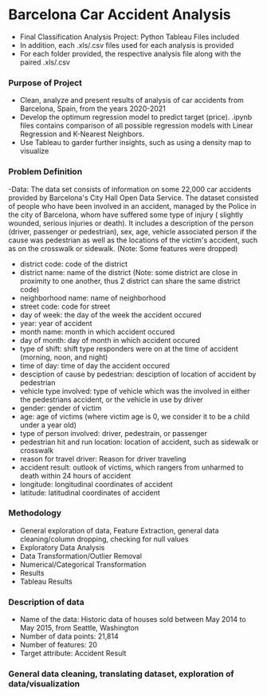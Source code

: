 # Barcelona Car Accident Analysis
- Final Classification Analysis Project: Python Tableau Files included
- In addition, each .xls/.csv files used for each analysis is provided
- For each folder provided, the respective analysis file along with the paired .xls/.csv

### Purpose of Project
- Clean, analyze and present results of analysis of car accidents from Barcelona, Spain, from the years 2020-2021
- Develop the optimum regression model to predict target (price). .ipynb files contains comparison of all possible regression models with Linear Regression and K-Nearest Neighbors.
- Use Tableau to garder further insights, such as using a density map to visualize 

### Problem Definition
-Data: The data set consists of information on some 22,000 car accidents provided by Barcelona's City Hall Open Data Service.  The dataset consisted of people who have been involved in an accident, managed by the Police in the city of Barcelona, whom have suffered some type of injury ( slightly wounded, serious injuries or death). It includes a description of the person (driver, passenger or pedestrian), sex, age, vehicle associated person if the cause was pedestrian as well as the locations of the victim's accident, such as on the crosswalk or sidewalk. (Note: Some features were dropped)

- district code: code of the district
- district name: name of the district (Note: some district are close in proximity to one another, thus 2 district can share the same district code)
- neighborhood name: name of neighborhood
- street code: code for street
- day of week: the day of the week the accident occured
- year: year of accident
- month name: month in which accident occured
- day of month: day of month in which accident occured
- type of shift: shift type responders were on at the time of accident (morning, noon, and night)
- time of day: time of day the accident occured
- desciption of cause by pedestrian: desciption of location of accident by pedestrian
- vehicle type involved: type of vehicle which was the involved in either the pedestrians accident, or the vehicle in use by driver
- gender: gender of victim
- age: age of victims (where victim age is 0, we consider it to be a child under a year old)
- type of person involved: driver, pedestrain, or passenger
- pedestrian hit and run location: location of accident, such as sidewalk or crosswalk
- reason for travel driver: Reason for driver traveling 
- accident result: outlook of victims, which rangers from unharmed to death within 24 hours of accident
- longitude: longitudinal coordinates of accident
- latitude: latitudinal coordinates of accident


### Methodology
- General exploration of data, Feature Extraction, general data cleaning/column dropping, checking for null values
- Exploratory Data Analysis
- Data Transformation/Outlier Removal
- Numerical/Categorical Transformation
- Results
- Tableau Results

### Description of data
- Name of the data: Historic data of houses sold between May 2014 to May 2015, from Seattle, Washington 
- Number of data points: 21,814
- Number of features: 20
- Target attribute: Accident Result

### General data cleaning, translating dataset, exploration of data/visualization 
